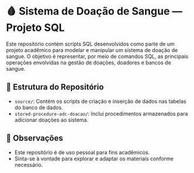 # 🩸 Sistema de Doação de Sangue — Projeto SQL

Este repositório contém scripts SQL desenvolvidos como parte de um projeto acadêmico para modelar e manipular um sistema de doação de sangue. O objetivo é representar, por meio de comandos SQL, as principais operações envolvidas na gestão de doações, doadores e bancos de sangue.

## 📁 Estrutura do Repositório

- `source/`: Contém os scripts de criação e inserção de dados nas tabelas do banco de dados.
- `stored-procedure-adc-doacao/`: Inclui procedimentos armazenados para adicionar doações ao sistema.

## 📌 Observações

- Este repositório é de uso pessoal para fins acadêmicos.
- Sinta-se à vontade para explorar e adaptar os materiais conforme necessário.
